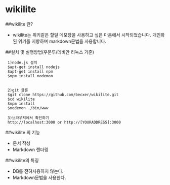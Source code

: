 wikilite
======

##wikilite 란?
 * wikilite는 위키같은 할일 메모장을 사용하고 싶은 마음에서 시작되었습니다. 개인화된 위키를 지향하며 markdown문법을 사용합니다.

##설치 및 실행방법(우분투/데비안 리눅스 기준)

```
 1)node.js 설치
 $apt-get install nodejs
 $apt-get install npm
 $npm install nodemon
 
 
 2)git 클론
 $git clone https://github.com/becxer/wikilite.git
 $cd wikilite
 $npm install
 $nodemon ./bin/www

 3)브라우저에서 확인하기
 http://localhost:3000 or http://[YOURADDRESS]:3000
```

##wikilite 의 기능
 * 문서 작성
  * Markdown 렌더링

##wikilite의 특징
 * DB를 전혀사용하지 않는다.
 * Markdown문법을 사용한다.
